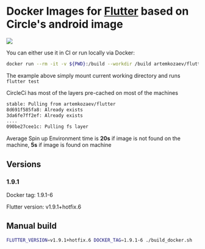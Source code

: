 # Docker Images for [Flutter](https://flutter.dev/) based on Circle's android image

[![](https://images.microbadger.com/badges/image/artemkozaev/flutter:stable.svg)](https://microbadger.com/images/artemkozaev/flutter:stable "Get your own image badge on microbadger.com")

You can either use it in CI or run locally via Docker:

```bash
docker run --rm -it -v ${PWD}:/build --workdir /build artemkozaev/flutter:<VERSION> flutter test
```

The example above simply mount current working directory and runs `flutter test`

CircleCi has most of the layers pre-cached on most of the machines

```bash
stable: Pulling from artemkozaev/flutter
8d691f585fa8: Already exists
3da6fe7ff2ef: Already exists
....
090be27cee1c: Pulling fs layer
```

Average Spin up Environment time is **20s** if image is not found on the machine, **5s** if image is found on machine

## Versions

### 1.9.1

Docker tag: 1.9.1-6

Flutter version: v1.9.1+hotfix.6

## Manual build

```bash
FLUTTER_VERSION=v1.9.1+hotfix.6 DOCKER_TAG=1.9.1-6 ./build_docker.sh
```
